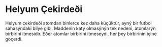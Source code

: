 # Helyum Çekirdeði

Helyum çekirdeði atomdan binlerce kez daha küçüktür, ayný bir futbol sahasýndaki
bilye gibi. Maddenin katý olmasýnýn tek nedeni, atomlarýn birbirini itmesidir.
Eðer atomlar birbirini itmeseydi, her þey birbirinin içine göçerdi.
